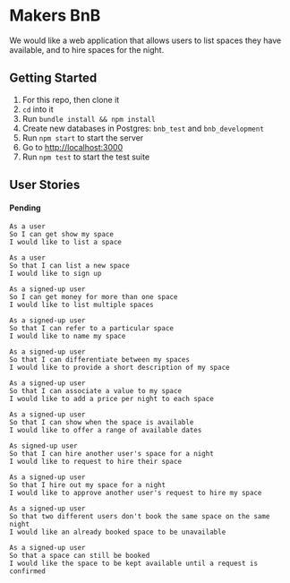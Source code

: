 # Makers BnB
We would like a web application that allows users to list spaces they have available, and to hire spaces for the night.

## Getting Started

1. For this repo, then clone it
1. `cd` into it
1. Run `bundle install && npm install`
1. Create new databases in Postgres: `bnb_test` and `bnb_development`
1. Run `npm start` to start the server
1. Go to [http://localhost:3000](http://localhost:3000)
1. Run `npm test` to start the test suite

## User Stories

#### Pending
```
As a user
So I can get show my space
I would like to list a space
```

```
As a user
So that I can list a new space
I would like to sign up
```

```
As a signed-up user
So I can get money for more than one space
I would like to list multiple spaces
```

```
As a signed-up user
So that I can refer to a particular space
I would like to name my space
```

```
As a signed-up user
So that I can differentiate between my spaces
I would like to provide a short description of my space
```

```
As a signed-up user
So that I can associate a value to my space
I would like to add a price per night to each space
```

```
As a signed-up user
So that I can show when the space is available
I would like to offer a range of available dates
```

```
As signed-up user
So that I can hire another user's space for a night
I would like to request to hire their space
```

```
As a signed-up user
So that I hire out my space for a night
I would like to approve another user's request to hire my space
```

```
As a signed-up user
So that two different users don't book the same space on the same night
I would like an already booked space to be unavailable
```

```
As a signed-up user
So that a space can still be booked
I would like the space to be kept available until a request is confirmed
```
